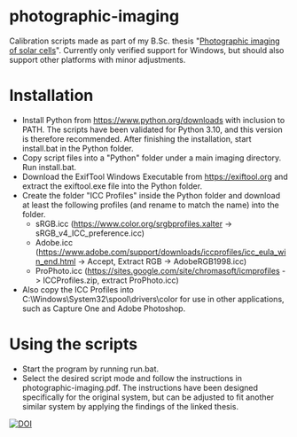 # photographic-imaging

Calibration scripts made as part of my B.Sc. thesis "[Photographic imaging of solar cells](http://urn.fi/URN:NBN:fi:aalto-202301031087)". Currently only verified support for Windows, but should also support other platforms with minor adjustments.

# Installation
- Install Python from https://www.python.org/downloads with inclusion to PATH. The scripts have been validated for Python 3.10, and this version is therefore recommended. After finishing the installation, start install.bat in the Python folder.
- Copy script files into a "Python" folder under a main imaging directory. Run install.bat.
- Download the ExifTool Windows Executable from https://exiftool.org and extract the exiftool.exe file into the Python folder.
- Create the folder "ICC Profiles" inside the Python folder and download at least the following profiles (and rename to match the name) into the folder.
  - sRGB.icc (https://www.color.org/srgbprofiles.xalter -> sRGB_v4_ICC_preference.icc)
  - Adobe.icc (https://www.adobe.com/support/downloads/iccprofiles/icc_eula_win_end.html -> Accept, Extract RGB -> AdobeRGB1998.icc)
  - ProPhoto.icc (https://sites.google.com/site/chromasoft/icmprofiles -> ICCProfiles.zip, extract ProPhoto.icc)
- Also copy the ICC Profiles into C:\Windows\System32\spool\drivers\color for use in other applications, such as Capture One and Adobe Photoshop.

# Using the scripts
- Start the program by running run.bat.
- Select the desired script mode and follow the instructions in photographic-imaging.pdf. The instructions have been designed specifically for the original system, but can be adjusted to fit another similar system by applying the findings of the linked thesis.

[![DOI](https://zenodo.org/badge/522453584.svg)](https://zenodo.org/badge/latestdoi/522453584)

